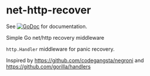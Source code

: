 net-http-recover
================

See
[![GoDoc](https://godoc.org/github.com/bakins/net-http-recover?status.svg)](https://godoc.org/github.com/bakins/net-http-recover)
for documentation.

Simple Go net/http recovery middleware

`http.Handler` middleware for panic recovery.


Inspired by https://github.com/codegangsta/negroni and https://github.com/gorilla/handlers
